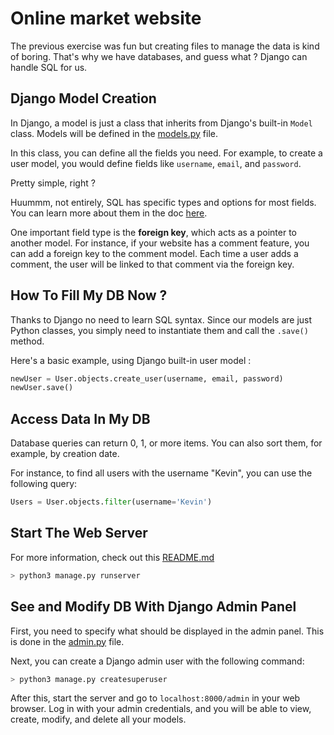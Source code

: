 
# Online market website

The previous exercise was fun but creating files to manage the data is kind of boring.
That's why we have databases, and guess what ? Django can handle SQL for us.

## Django Model Creation

In Django, a model is just a class that inherits from Django's built-in `Model` class. Models will be defined in the [models.py](/Project_2/auctions/models.py) file.

In this class, you can define all the fields you need. For example, to create a user model, you would define fields like `username`, `email`, and `password`.
  
Pretty simple, right ?
  
Huummm, not entirely, SQL has specific types and options for most fields. You can learn more about them in the doc [here](https://docs.djangoproject.com/en/5.1/ref/models/fields/#model-field-types).

One important field type is the **foreign key**, which acts as a pointer to another model. For instance, if your website has a comment feature, you can add a foreign key to the comment model. Each time a user adds a comment, the user will be linked to that comment via the foreign key.

## How To Fill My DB Now ?

Thanks to Django no need to learn SQL syntax. Since our models are just Python classes, you simply need to instantiate them and call the `.save()` method.

Here's a basic example, using Django built-in user model :

```py
newUser = User.objects.create_user(username, email, password)
newUser.save()
```

## Access Data In My DB

Database queries can return 0, 1, or more items. You can also sort them, for example, by creation date.

For instance, to find all users with the username "Kevin", you can use the following query:

```py
Users = User.objects.filter(username='Kevin')
```

## Start The Web Server

For more information, check out this [README.md](Project_1/#how-to-start-the-web-server)

```sh
> python3 manage.py runserver
```

## See and Modify DB With Django Admin Panel

First, you need to specify what should be displayed in the admin panel. This is done in the [admin.py](Project_2/auctions/admin.py) file.

Next, you can create a Django admin user with the following command:

```sh
> python3 manage.py createsuperuser
```

After this, start the server and go to `localhost:8000/admin` in your web browser. Log in with your admin credentials, and you will be able to view, create, modify, and delete all your models.
